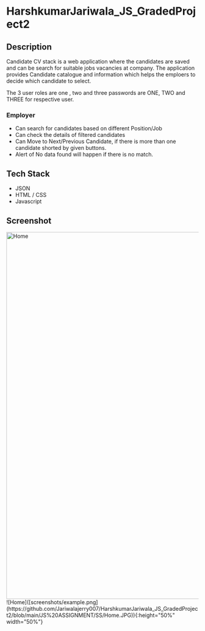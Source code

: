 # HarshkumarJariwala_JS_GradedProject2
## Description

Candidate CV stack is a web application where the candidates are saved and can be search for suitable jobs vacancies at company. The application provides Candidate catalogue and information which helps the emploers to decide which candidate to select.

The 3 user roles are one , two and three
passwords are ONE, TWO and THREE for respective user.

### Employer
* Can search for candidates based on different Position/Job
* Can check the details of filtered candidates
* Can Move to Next/Previous Candidate, if there is more than one candidate shorted by given buttons.
* Alert of No data found will happen if there is no match. 

## Tech Stack

* JSON
* HTML / CSS
* Javascript

## Screenshot 
<img width="960" alt="Home" src="[https://github.com/Jariwalajerry007/HarshkumarJariwala_JS_GradedProject2/blob/main/JS%20ASSIGNMENT/SS/Home.JPG]">
![Home]([screenshots/example.png](https://github.com/Jariwalajerry007/HarshkumarJariwala_JS_GradedProject2/blob/main/JS%20ASSIGNMENT/SS/Home.JPG)){:height="50%" width="50%"}
